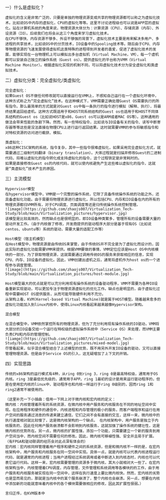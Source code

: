 一）什么是虚拟化？

    虚拟化的含义是非常广泛的，只要是单独的物理资源变成共享的物理资源都可以称之为虚拟化技术。比如说OS中内存的虚拟化，CPU的虚拟化等等。这里不讨论进程级也可以说是APP层的虚拟化。站在计算机系统的角度来说，物理资源大体分为：计算资源（CPU）、存储资源（内存）、外设资源（IO）。后续我们也将会从这三个角度来学习虚拟化技术。
    在CPU不够快、内存资源不够多、外设不够强的背景下，虚拟化技术主要是用来解决多用户、多进程的共享技术，比如说OS中的分页技术，IO设备中的Spooling技术等。随后由于CPU、内存等物理资源的飞速发展使得虚拟机这类特殊的进程得到开发者的喜爱，促进了虚拟化技术的发展，能够实现在一台物理机上可以模拟出多台虚拟机（Virtual Machine，VM），每一个虚机都可以安装自己独立的操作系统（Guest os）。提供虚拟化的平台称为VMM（Virtual Machine Monitor）。根据虚拟化实现的机制不同，可以将虚拟化技术分为安全虚拟化和类虚拟技术。

二）虚拟化分类：完全虚拟化/类虚拟化

    完全虚拟化：
    如果Guest OS不做任何修改就可以直接运行在VMM上，不感知自己运行在一个虚拟化环境中，这种方式称之为“完全虚拟化”技术。在这种模式下，VMM需要正确处理Guest OS需要执行的所有指令。那么最简单的方式就是对Guest os中每一条执行的指令进行模拟（解释、执行），将最终结果返回给虚机。这种方式既适用于和HOST同系统结构的Guest os也适用于和HOST不同体系结构的Guest os（比如说HOST是x86，Guest os可以是ARM或者MAC OS等）。这种通用的做法会带来性能的急剧下降。然而，有一些特权指令，比如说与IO设备有关的指令、读写中断寄存器等等这些是没法直接在物理CPU上进行运行返回结果。这时就需要VMM的参与将敏感指令和对特权资源的访问进行截获、模拟。
    
    类虚拟化：
    x86这种CISC架构的系统，指令复杂，其中一些指令很难虚拟化，如果采用完全虚拟化方式，就需要通过二级制代码翻译（binary translation）。大体过程就是扫描并修改Guest的二进制代码，将难以虚拟化的指令转化成支持虚拟化的指令，这个过程铁定是非常耗时的。
    如果是直接修改Guest os的内核代码，就可以使内核避免产生这些难以虚拟化的指令，这就是“类虚拟化”技术产生的原因。
    
三）主流模型

    Hypervisor模型
    在hypervisor模型中，VMM是一个完整的操作系统，它除了具备传统操作系统的功能之外，还具备虚拟化功能。由于需要将物理资源进行虚拟化，所以包括CPU、内存和IO设备在内的所有的物理资源都归VMM所有，对于CPU调度、页面调度等还是归传统操作系统控制管理。
    ![image](https://github.com/zhaojs007/Virtualization_Tech-Study/blob/main/Virtualization_pictures/hypervisor.jpg)
    该模型是比较高效的，然而缺点也是很明显的，即IO设备种类繁多，管理所有的设备需要大量的驱动开发工作。（由于内核做了修改，开发商提供的驱动程序大部分是基于现有OS（比如说centos、ubuntu等）系统的驱动，需要大量的适配工作等）
    
    Host模型（宿主机模型）
    在Host模型中，物理资源是由传统OS来掌管，由于传统OS并不完全是为了虚拟化而设计的，因此实际的虚拟化功能需要VMM来提供。根据VMM要做的事情，VMM定位应该是Host OS中内核模块的一部分。为了获取物理资源，这就需要通过调用传统OS的服务来获取相应的信息，实现CPU、内存、IO设备的虚拟化。因此，VMM创建出虚机之后，通常将虚机作为host os的一个进程参与调度管理。
    ![image](https://github.com/zhaojs007/Virtualization_Tech-Study/blob/main/Virtualization_pictures/host-module.jpg)
    
    Host模型最大的优点就是可以充分利用现有操作系统的设备驱动程序，VMM不需要为各种IO设备重新实现驱动，可以更加专注于物理资源虚拟化的优化工作。缺点也是明显的，由于虚拟化过程中需要HOST OS提供服务，从而可能导致硬件利用不充分。
    从架构上看，KVM(Kernel-based Virtual Machine)就是属于HOST模型。随着越来愈多的虚拟化功能加入到linux内核中，使得Linux内核看起来越来越像Hypervisor架构。
    
    混合模型
    
    在混合模型中，VMM依然掌控所有的物理资源，但为了充分利用现有操作系统的IO驱动，VMM将大部分的IO设备交给一个运行在特权级的虚拟操作系统中（Service OS）来处理，而VMM主要负责CPU和内存的管理控制。
    ![iamge](https://github.com/zhaojs007/Virtualization_Tech-Study/blob/main/Virtualization_pictures/mixed-model.jpg)
    尽管看起来，似乎混合模型结合了上述模型的优势，既不用另外开发IO设备的驱动，又可以直接管理物理资源。但是由于Service OS的引入，这无疑增加了上下文的开销。
    
四）实现思路

    传统的x86架构的运行模式有4种，从ring 0到ring 3，ring 0是最高特权级，通常用于OS内核。ring 3是最低优先级的，通常用于APP。ring 1最初的设计是用来运行驱动程序的，但是在使用宏内核的linux中，驱动程序也和内核一样运行于ring 0级别的，因而ring 1和ring2通常不被使用的。
    
    （这里补充一下小插曲：借用一下网上对于微内核和宏内核的定义：
    微内核：内核管理着所有的系统资源，在微内核中用户服务和内核服务在不同的地址空间中实现。在应用程序和硬件的通信中，内核进程和内存管理的极小的服务，而客户端程序和运行在用户空间的服务通过消息的传递来建立通信，它们之间不会有直接的交互，这样一来，微内核中的执行速度相对就比较慢了，这是微内核架构的一个缺点。 在内核架构中，用户服务是独立于内核服务的，因此任何用户服务崩溃都不会影响到内核服务，这就加强了操作系统的健壮性，这是微内核的优势所在。另一点，微内核的扩展性强，添加一个功能，只需要建立一个新的服务到用户空间当中，而内核空间不需要任何的修改。因此，微内核可移植性强、安全并且易于扩展。（有FPGA和驱动联调的经历会对此点深有体会的）
    宏内核：宏内核同样管理着用户程序和硬件之间的系统资源，但是和微内核不一样的是，在宏内核架构中，用户服务和内核服务在同一空间中实现。具体一点，就是内核可以代表内核进程运行代码，就是通常的内核进程；当用户进程经过系统调用或者中断进入到内核态时，内核也可以代表它运行代码。这样一来，宏内核需要管理的资源多于微内核，其大小就相对大一些了。在宏内核架构当中，内核管理着CPU调度，内存管理，文件管理和系统调用等各模块的的工作，由于用户服务和内核服务被实现在同一空间中，这样在执行速度上要比微内核快。然而，宏内核的劣势也是显而易见的，那就是当内核中的某个服务崩溃了，整个内核也会崩溃。另一点，想要在内核中添加新的功能就意味着内核中的各个模块需要做相应的修改，因此其扩展性很弱。）
    
    言归正传，在KVM版本中
